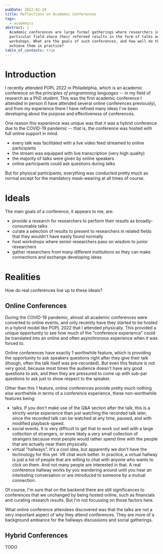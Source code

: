 ```yaml
---
pubDate: 2022-01-28
title: Reflections on Academic Conferences
tags:
  - academics
abstract: |
  Academic conferences are large formal gatherings where researchers in a
  particular field share their refereed results in the form of talks and
  workshops. What are the goals of such conferences, and how well do they
  achieve them in practice?
table_of_contents: true
---
```


# Introduction

I recently attended POPL 2022 in Philadelphia, which is an academic conference
on the _principles of programming languages_ -- in my field of research as a PhD
student. This was the first academic conference I attended in person (I have
attended several online conferences previously), and from my experience there I
have refined many ideas I've been developing about the purpose and effectiveness
of conferences.

One reason this experience was unique was that it was a hybrid conference due to
the COVID-19 pandemic -- that is, the conference was hosted with full online
support in mind.

- every talk was facilitated with a live video feed streamed to online
  participants
- the stream was equipped with live transcription (very high quality)
- the majority of talks were given by online speakers
- online participants could ask questions during talks

But for physical participants, everything was conducted pretty much as normal
except for the mandatory mask-wearing at all times of course.

# Ideals

The main goals of a conference, it appears to me, are:

- provide a research for researchers to perform their results as
  broadly-consumable talks
- curate a selection of results to present to researchers in related fields that
  they wouldn't have easily found normally
- host workshops where senior researchers pass on wisdom to junior researchers
- gather researchers from many different institutions so they can make
  connections and exchange developing ideas

# Realities

How do real conferences live up to these ideals?

## Online Conferences

During the COVID-19 pandemic, almost all academic conferences were converted to
online events, and only recently have they started to be hosted in a hybrid
model like POPL 2022 that I attended physically. This provided a unique
opportunity to see how much of the "conference experience" could be translated
into an online and often asynchronous experience when it was forced to.

Online conferences have exactly 1 worthwhile feature, which is providing the
opportunity to ask speakers questions right after they give their talk (though,
often the talk itself was pre-recorded). But even this feature is not very good,
because most times the audience doesn't have any good questions to ask, and then
they are pressured to come up with sub-par questions to ask just to show respect
to the speaker.

Other than this 1 feature, online conferences provide pretty much nothing else
worthwhile in terms of a conference experience, these non-worthwhile features
being:

- talks. If you don't make use of the Q&A section after the talk, this is a
  strictly worse experience than just watching the recorded talk later, since
  the recorded talk can be watched at any time, paused, and with modified
  playback-speed.
- social events. It is very difficult to get that to work out well with a large
  collection of strangers, or more likely a very small collection of strangers
  because most people would rather spend time with the people that are actually
  near them physically.
- virtual "hallways". It's a cool idea, but apparently we don't have the
  technology for this yet. VR chat work better. In practice, a virtual hallway
  is just a list of people that are willing to chat with anyone who wants to
  click on them. And not many people are interested in that. A real conference
  hallway works by you wandering around until you hear an interesting
  conversation or are introduced to someone by a mutual connection.

Of course, I'm sure that on the backend there are still significances to
conferences that we unchanged by being hosted online, such as financials and
curating research results. But I'm not focussing on those factors here.

What online conference attendees discovered was that the talks are not a very
important aspect of why they attend conferences. They are more of a background
ambiance for the hallways discussions and social gatherings.

## Hybrid Conferences

TODO
